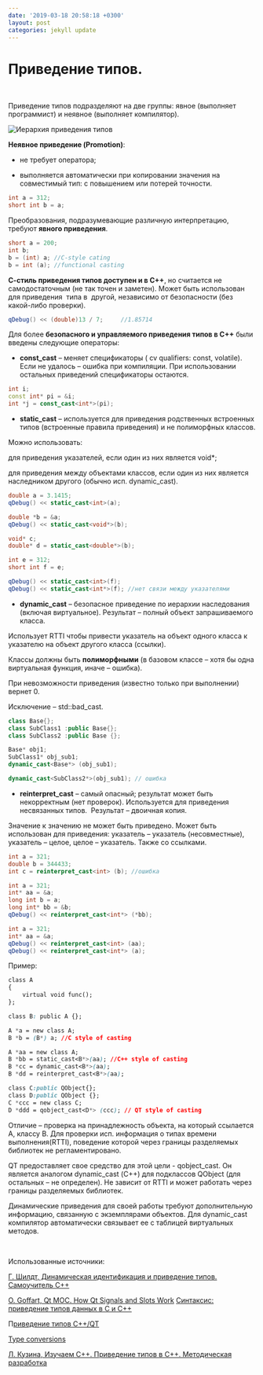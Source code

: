 ```yaml
---
date: '2019-03-18 20:58:18 +0300'
layout: post
categories: jekyll update
---
```


Приведение типов.
=================

 

Приведение типов подразделяют на две группы: явное (выполняет программист) и
неявное (выполняет компилятор).

![Иерархия приведения типов](https://downloader.disk.yandex.ru/preview/63f8de071d80450daec4da8d2b7a0860effd1dbaad3cc1f881203c04b422ce86/5c955f42/O0l9IPtcGWiwXGYB0gEZRQIwTuZCjMPMnI9cVUYqqoF3oICNarzxouXpAQvJCEZvdC3Mco17lHujQ08hy-1lrw%3D%3D?uid=0&filename=casting_paint.PNG&disposition=inline&hash=&limit=0&content_type=image%2Fpng&tknv=v2&size=2048x2048)

**Неявное приведение (Promotion)**:

-   не требует оператора;

-   выполняется автоматически при копировании значения на совместимый тип: с
    повышением или потерей точности.

~~~~~~~~~~~~~~~~~~~~~~~~~~~~~~~~~~~~~~~~~~~~~~~~~~~~~~~~~~~~~~~~~~~~~~~~~~~~ cpp
int a = 312;
short int b = a;
~~~~~~~~~~~~~~~~~~~~~~~~~~~~~~~~~~~~~~~~~~~~~~~~~~~~~~~~~~~~~~~~~~~~~~~~~~~~~~~~

Преобразования, подразумевающие различную интерпретацию, требуют **явного
приведения**.

~~~~~~~~~~~~~~~~~~~~~~~~~~~~~~~~~~~~~~~~~~~~~~~~~~~~~~~~~~~~~~~~~~~~~~~~~~~~ cpp
short a = 200;
int b;
b = (int) a; //C-style cating
b = int (a); //functional casting
~~~~~~~~~~~~~~~~~~~~~~~~~~~~~~~~~~~~~~~~~~~~~~~~~~~~~~~~~~~~~~~~~~~~~~~~~~~~~~~~

**С-стиль приведения типов доступен и в С++**, но считается не самодостаточным
(не так точен и заметен). Может быть использован для приведения  типа в  другой,
независимо от безопасности (без какой-либо проверки).

~~~~~~~~~~~~~~~~~~~~~~~~~~~~~~~~~~~~~~~~~~~~~~~~~~~~~~~~~~~~~~~~~~~~~~~~~~~~ cpp
qDebug() << (double)13 / 7;     //1.85714
~~~~~~~~~~~~~~~~~~~~~~~~~~~~~~~~~~~~~~~~~~~~~~~~~~~~~~~~~~~~~~~~~~~~~~~~~~~~~~~~

Для более **безопасного и управляемого приведения типов в С++** были введены
следующие операторы:

-   **const_cast** – меняет спецификаторы ( cv qualifiers: const, volatile).
    Если не удалось – ошибка при компиляции. При использовании остальных
    приведений спецификаторы остаются.

~~~~~~~~~~~~~~~~~~~~~~~~~~~~~~~~~~~~~~~~~~~~~~~~~~~~~~~~~~~~~~~~~~~~~~~~~~~~ cpp
int i;
const int* pi = &i;
int *j = const_cast<int*>(pi);
~~~~~~~~~~~~~~~~~~~~~~~~~~~~~~~~~~~~~~~~~~~~~~~~~~~~~~~~~~~~~~~~~~~~~~~~~~~~~~~~

-   **static_cast** – используется для приведения родственных встроенных типов
    (встроенные правила приведения) и не полиморфных классов.

Можно использовать:

для приведения указателей, если один из них является void\*;

для приведения между объектами классов, если один из них является наследником
другого (обычно исп. dynamic_cast).

~~~~~~~~~~~~~~~~~~~~~~~~~~~~~~~~~~~~~~~~~~~~~~~~~~~~~~~~~~~~~~~~~~~~~~~~~~~~ cpp
double a = 3.1415;
qDebug() << static_cast<int>(a);

double *b = &a;
qDebug() << static_cast<void*>(b);

void* c;
double* d = static_cast<double*>(b);

int e = 312;
short int f = e;

qDebug() << static_cast<int>(f);
qDebug() << static_cast<int*>(f); //нет связи между указателями
~~~~~~~~~~~~~~~~~~~~~~~~~~~~~~~~~~~~~~~~~~~~~~~~~~~~~~~~~~~~~~~~~~~~~~~~~~~~~~~~

-   **dynamic_cast** – безопасное приведение по иерархии наследования (включая
    виртуальное). Результат – полный объект запрашиваемого класса.

Использует RTTI чтобы привести указатель на объект одного класса к указателю на
объект другого класса (ссылки).

Классы должны быть **полиморфными** (в базовом классе – хотя бы одна виртуальная
функция, иначе – ошибка).

При невозможности приведения (известно только при выполнении) вернет 0.

Исключение – std::bad_cast.

~~~~~~~~~~~~~~~~~~~~~~~~~~~~~~~~~~~~~~~~~~~~~~~~~~~~~~~~~~~~~~~~~~~~~~~~~~~~ cpp
class Base{};
class SubClass1 :public Base{};
class SubClass2 :public Base {};

Base* obj1;
SubClass1* obj_sub1;
dynamic_cast<Base*> (obj_sub1);

dynamic_cast<SubClass2*>(obj_sub1); // ошибка
~~~~~~~~~~~~~~~~~~~~~~~~~~~~~~~~~~~~~~~~~~~~~~~~~~~~~~~~~~~~~~~~~~~~~~~~~~~~~~~~

-   **reinterpret_cast** – самый опасный; результат может быть некорректным (нет
    проверок). Используется для приведения несвязанных типов.  Результат –
    двоичная копия.

Значение к значению не может быть приведено. Может быть использован для
приведения: указатель – указатель (несовместные), указатель – целое, целое –
указатель. Также со ссылками.

~~~~~~~~~~~~~~~~~~~~~~~~~~~~~~~~~~~~~~~~~~~~~~~~~~~~~~~~~~~~~~~~~~~~~~~~~~~~ cpp
int a = 321;
double b = 344433;
int c = reinterpret_cast<int> (b); //ошибка
~~~~~~~~~~~~~~~~~~~~~~~~~~~~~~~~~~~~~~~~~~~~~~~~~~~~~~~~~~~~~~~~~~~~~~~~~~~~~~~~

~~~~~~~~~~~~~~~~~~~~~~~~~~~~~~~~~~~~~~~~~~~~~~~~~~~~~~~~~~~~~~~~~~~~~~~~~~~~ cpp
int a = 321;
int* aa = &a;
long int b = a;
long int* bb = &b;
qDebug() << reinterpret_cast<int*> (*bb);
~~~~~~~~~~~~~~~~~~~~~~~~~~~~~~~~~~~~~~~~~~~~~~~~~~~~~~~~~~~~~~~~~~~~~~~~~~~~~~~~

~~~~~~~~~~~~~~~~~~~~~~~~~~~~~~~~~~~~~~~~~~~~~~~~~~~~~~~~~~~~~~~~~~~~~~~~~~~~ cpp
int a = 321;
int* aa = &a;
qDebug() << reinterpret_cast<int> (aa);
qDebug() << reinterpret_cast<int*> (a);
~~~~~~~~~~~~~~~~~~~~~~~~~~~~~~~~~~~~~~~~~~~~~~~~~~~~~~~~~~~~~~~~~~~~~~~~~~~~~~~~

Пример:

~~~~~~~~~~~~~~~~~~~~~~~~~~~~~~~~~~~~~~~~~~~~~~~~~~~~~~~~~~~~~~~~~~~~~~~~~~~~ css
class A
{
    virtual void func();
};

class B: public A {};

A *a = new class A;
B *b = (B*) a; //C style of casting

A *aa = new class A;
B *bb = static_cast<B*>(aa); //C++ style of casting
B *cc = dynamic_cast<B*>(aa);
B *dd = reinterpret_cast<B*>(aa);

class C:public QObject{};
class D:public QObject {};
C *ccc = new class C;
D *ddd = qobject_cast<D*> (ccc); // QT style of casting
~~~~~~~~~~~~~~~~~~~~~~~~~~~~~~~~~~~~~~~~~~~~~~~~~~~~~~~~~~~~~~~~~~~~~~~~~~~~~~~~

Отличие – проверка на принадлежность объекта, на который ссылается А, классу В.
Для проверки исп. информация о типах времени выполнения(RTTI), поведение которой
через границы разделяемых библиотек не регламентировано.

QT предоставляет свое средство для этой цели - qobject_cast. Он является
аналогом dynamic_cast (С++) для подклассов QObject (для остальных – не
определен). Не зависит от RTTI и может работать через границы разделяемых
библиотек.

Динамические приведения для своей работы требуют дополнительную информацию,
связанную с экземплярами объектов. Для dynamic_cast компилятор автоматически
связывает ее с таблицей виртуальных методов.

 

Использованные источники:

[Г. Шилдт, Динамическая идентификация и приведение типов. Самоучитель
C++](http://khpi-iip.mipk.kharkiv.edu/library/pgm/shildt/glava12.pdf)

[O. Goffart, Qt MOC. How Qt Signals and Slots
Work](https://habrahabr.ru/post/214379/) [Синтаксис: приведение типов данных в C
и C++](http://cppstudio.com/post/5343/)

П[риведение типов
C++/QT](http://www.forum.crossplatform.ru/index.php?showtopic=1056)

[Type conversions](http://www.cplusplus.com/doc/tutorial/typecasting/)

[Л. Кузина, Изучаем С++. Приведение типов в C++. Методическая
разработка](http://al.cs.msu.su/files/kuzina_cpp_typecasting.pdf)

 

 

 

 
